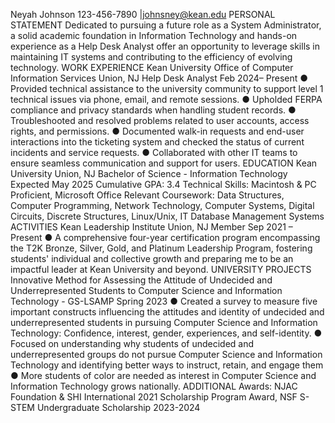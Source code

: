 Neyah Johnson
123-456-7890 |johnsney@kean.edu
PERSONAL STATEMENT
Dedicated to pursuing a future role as a System Administrator, a solid academic foundation in Information
Technology and hands-on experience as a Help Desk Analyst offer an opportunity to leverage skills in
maintaining IT systems and contributing to the efficiency of evolving technology.
WORK EXPERIENCE
Kean University Office of Computer Information Services Union, NJ
Help Desk Analyst Feb 2024– Present
● Provided technical assistance to the university community to support level 1 technical issues via phone,
email, and remote sessions.
● Upholded FERPA compliance and privacy standards when handling student records.
● Troubleshooted and resolved problems related to user accounts, access rights, and permissions.
● Documented walk-in requests and end-user interactions into the ticketing system and checked the status
of current incidents and service requests.
● Collaborated with other IT teams to ensure seamless communication and support for users.
EDUCATION
Kean University Union, NJ
Bachelor of Science - Information Technology Expected May 2025
Cumulative GPA: 3.4
Technical Skills: Macintosh & PC Proficient, Microsoft Office
Relevant Coursework: Data Structures, Computer Programming, Network Technology, Computer Systems,
Digital Circuits, Discrete Structures, Linux/Unix, IT Database Management Systems
ACTIVITIES
Kean Leadership Institute Union, NJ
Member Sep 2021 – Present
● A comprehensive four-year certification program encompassing the T2K Bronze, Silver, Gold, and Platinum
Leadership Program, fostering students' individual and collective growth and preparing me to be an impactful
leader at Kean University and beyond.
UNIVERSITY PROJECTS
Innovative Method for Assessing the Attitude of Undecided and Underrepresented Students to
Computer Science and Information Technology - GS-LSAMP Spring 2023
● Created a survey to measure five important constructs influencing the attitudes and identity of undecided
and underrepresented students in pursuing Computer Science and Information Technology: Confidence,
interest, gender, experiences, and self-identity.
● Focused on understanding why students of undecided and underrepresented groups do not pursue
Computer Science and Information Technology and identifying better ways to instruct, retain, and
engage them
● More students of color are needed as interest in Computer Science and Information Technology grows
nationally.
ADDITIONAL
Awards: NJAC Foundation & SHI International 2021 Scholarship Program Award, NSF S-STEM
Undergraduate Scholarship 2023-2024
